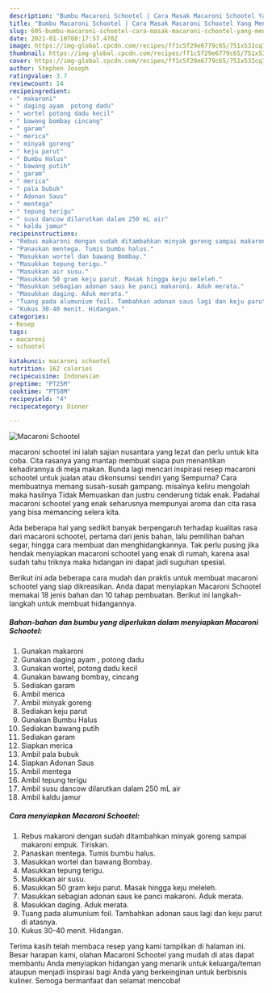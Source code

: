 ```yaml
---
description: "Bumbu Macaroni Schootel | Cara Masak Macaroni Schootel Yang Menggugah Selera"
title: "Bumbu Macaroni Schootel | Cara Masak Macaroni Schootel Yang Menggugah Selera"
slug: 605-bumbu-macaroni-schootel-cara-masak-macaroni-schootel-yang-menggugah-selera
date: 2021-01-10T08:17:57.470Z
image: https://img-global.cpcdn.com/recipes/ff1c5f29e6779c65/751x532cq70/macaroni-schootel-foto-resep-utama.jpg
thumbnail: https://img-global.cpcdn.com/recipes/ff1c5f29e6779c65/751x532cq70/macaroni-schootel-foto-resep-utama.jpg
cover: https://img-global.cpcdn.com/recipes/ff1c5f29e6779c65/751x532cq70/macaroni-schootel-foto-resep-utama.jpg
author: Stephen Joseph
ratingvalue: 3.7
reviewcount: 14
recipeingredient:
- " makaroni"
- " daging ayam  potong dadu"
- " wortel potong dadu kecil"
- " bawang bombay cincang"
- " garam"
- " merica"
- " minyak goreng"
- " keju parut"
- " Bumbu Halus"
- " bawang putih"
- " garam"
- " merica"
- " pala bubuk"
- " Adonan Saus"
- " mentega"
- " tepung terigu"
- " susu dancow dilarutkan dalam 250 mL air"
- " kaldu jamur"
recipeinstructions:
- "Rebus makaroni dengan sudah ditambahkan minyak goreng sampai makaroni empuk. Tiriskan."
- "Panaskan mentega. Tumis bumbu halus."
- "Masukkan wortel dan bawang Bombay."
- "Masukkan tepung terigu."
- "Masukkan air susu."
- "Masukkan 50 gram keju parut. Masak hingga keju meleleh."
- "Masukkan sebagian adonan saus ke panci makaroni. Aduk merata."
- "Masukkan daging. Aduk merata."
- "Tuang pada alumunium foil. Tambahkan adonan saus lagi dan keju parut di atasnya."
- "Kukus 30-40 menit. Hidangan."
categories:
- Resep
tags:
- macaroni
- schootel

katakunci: macaroni schootel 
nutrition: 162 calories
recipecuisine: Indonesian
preptime: "PT25M"
cooktime: "PT58M"
recipeyield: "4"
recipecategory: Dinner

---
```



![Macaroni Schootel](https://img-global.cpcdn.com/recipes/ff1c5f29e6779c65/751x532cq70/macaroni-schootel-foto-resep-utama.jpg)


macaroni schootel ini ialah sajian nusantara yang lezat dan perlu untuk kita coba. Cita rasanya yang mantap membuat siapa pun menantikan kehadirannya di meja makan.
Bunda lagi mencari inspirasi resep macaroni schootel untuk jualan atau dikonsumsi sendiri yang Sempurna? Cara membuatnya memang susah-susah gampang. misalnya keliru mengolah maka hasilnya Tidak Memuaskan dan justru cenderung tidak enak. Padahal macaroni schootel yang enak seharusnya mempunyai aroma dan cita rasa yang bisa memancing selera kita.

Ada beberapa hal yang sedikit banyak berpengaruh terhadap kualitas rasa dari macaroni schootel, pertama dari jenis bahan, lalu pemilihan bahan segar, hingga cara membuat dan menghidangkannya. Tak perlu pusing jika hendak menyiapkan macaroni schootel yang enak di rumah, karena asal sudah tahu triknya maka hidangan ini dapat jadi suguhan spesial.




Berikut ini ada beberapa cara mudah dan praktis untuk membuat macaroni schootel yang siap dikreasikan. Anda dapat menyiapkan Macaroni Schootel memakai 18 jenis bahan dan 10 tahap pembuatan. Berikut ini langkah-langkah untuk membuat hidangannya.

<!--inarticleads1-->

##### Bahan-bahan dan bumbu yang diperlukan dalam menyiapkan Macaroni Schootel:

1. Gunakan  makaroni
1. Gunakan  daging ayam , potong dadu
1. Gunakan  wortel, potong dadu kecil
1. Gunakan  bawang bombay, cincang
1. Sediakan  garam
1. Ambil  merica
1. Ambil  minyak goreng
1. Sediakan  keju parut
1. Gunakan  Bumbu Halus
1. Sediakan  bawang putih
1. Sediakan  garam
1. Siapkan  merica
1. Ambil  pala bubuk
1. Siapkan  Adonan Saus
1. Ambil  mentega
1. Ambil  tepung terigu
1. Ambil  susu dancow dilarutkan dalam 250 mL air
1. Ambil  kaldu jamur




<!--inarticleads2-->

##### Cara menyiapkan Macaroni Schootel:

1. Rebus makaroni dengan sudah ditambahkan minyak goreng sampai makaroni empuk. Tiriskan.
1. Panaskan mentega. Tumis bumbu halus.
1. Masukkan wortel dan bawang Bombay.
1. Masukkan tepung terigu.
1. Masukkan air susu.
1. Masukkan 50 gram keju parut. Masak hingga keju meleleh.
1. Masukkan sebagian adonan saus ke panci makaroni. Aduk merata.
1. Masukkan daging. Aduk merata.
1. Tuang pada alumunium foil. Tambahkan adonan saus lagi dan keju parut di atasnya.
1. Kukus 30-40 menit. Hidangan.




Terima kasih telah membaca resep yang kami tampilkan di halaman ini. Besar harapan kami, olahan Macaroni Schootel yang mudah di atas dapat membantu Anda menyiapkan hidangan yang menarik untuk keluarga/teman ataupun menjadi inspirasi bagi Anda yang berkeinginan untuk berbisnis kuliner. Semoga bermanfaat dan selamat mencoba!
